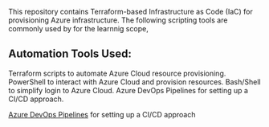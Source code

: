 

This repository contains Terraform-based Infrastructure as Code (IaC) for provisioning Azure infrastructure.
The following scripting tools are commonly used by for the learnnig scope,

## Automation Tools Used:
Terraform scripts to automate Azure Cloud resource provisioning.
PowerShell to interact with Azure Cloud and provision resources.
Bash/Shell to simplify login to Azure Cloud.
Azure DevOps Pipelines for setting up a CI/CD approach.


[Azure DevOps Pipelines](https://github.com/thangacodes/azure_automation/tree/main/azure_pipelines) for setting up a CI/CD approach
